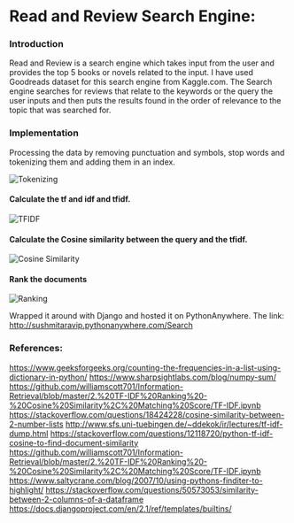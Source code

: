 # Read and Review Search Engine:

### Introduction

Read and Review is a search engine which takes input from the user and provides the top 5 books or novels related to the input.
I have used Goodreads dataset for this search engine from Kaggle.com. 
The Search engine searches for reviews that relate to the keywords or the query the user inputs and then puts the results found in the order of relevance 
to the topic that was searched for.

### Implementation

Processing the data by removing punctuation and symbols, stop words and tokenizing them and adding them in an index.

![Tokenizing](https://raw.githubusercontent.com/sushmitaravip7/Search/blob/master/Snapshots/implementation_1.JPG)

#### Calculate the tf and idf and tfidf.

![TFIDF](https://github.com/sushmitaravip7/Search/blob/master/Snapshots/implementation_2.JPG)

#### Calculate the Cosine similarity between the query and the tfidf.

![Cosine Similarity](https://github.com/sushmitaravip7/Search/blob/master/Snapshots/implementation_3.JPG)

#### Rank the documents

![Ranking](https://github.com/sushmitaravip7/Search/blob/master/Snapshots/implementation_4.JPG)


Wrapped it around with Django and hosted it on PythonAnywhere. 
The link: http://sushmitaravip.pythonanywhere.com/Search


### References:
https://www.geeksforgeeks.org/counting-the-frequencies-in-a-list-using-dictionary-in-python/
https://www.sharpsightlabs.com/blog/numpy-sum/
https://github.com/williamscott701/Information-Retrieval/blob/master/2.%20TF-IDF%20Ranking%20-%20Cosine%20Similarity%2C%20Matching%20Score/TF-IDF.ipynb
https://stackoverflow.com/questions/18424228/cosine-similarity-between-2-number-lists
http://www.sfs.uni-tuebingen.de/~ddekok/ir/lectures/tf-idf-dump.html
https://stackoverflow.com/questions/12118720/python-tf-idf-cosine-to-find-document-similarity
https://github.com/williamscott701/Information-Retrieval/blob/master/2.%20TF-IDF%20Ranking%20-%20Cosine%20Similarity%2C%20Matching%20Score/TF-IDF.ipynb
https://www.saltycrane.com/blog/2007/10/using-pythons-finditer-to-highlight/
https://stackoverflow.com/questions/50573053/similarity-between-2-columns-of-a-dataframe
https://docs.djangoproject.com/en/2.1/ref/templates/builtins/
